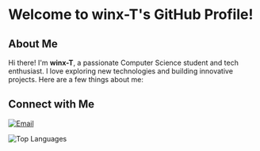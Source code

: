 # Welcome to winx-T's GitHub Profile!

## About Me

Hi there! I'm **winx-T**, a passionate Computer Science student and tech enthusiast. I love exploring new technologies and building innovative projects. Here are a few things about me:


## Connect with Me

[![Email](https://img.icons8.com/color/48/000000/gmail.png)](ali.belyoum.68@edu.uiz.ac.ma)

![Top Languages](https://github-readme-stats.vercel.app/api/top-langs?username=winx-T&show_icons=true&locale=en&layout=compact)
